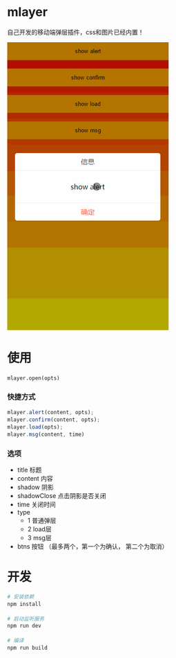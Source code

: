 # mlayer
自己开发的移动端弹层插件，css和图片已经内置！

![](https://raw.githubusercontent.com/taoeer/mlayer/master/demo.gif)

# 使用

``mlayer.open(opts)``

### 快捷方式
```javascript
mlayer.alert(content, opts);
mlayer.confirm(content, opts);
mlayer.load(opts);
mlayer.msg(content, time)
```	

### 选项
+ title 标题
+ content 内容
+ shadow 阴影
+ shadowClose 点击阴影是否关闭
+ time 关闭时间
+ type
	+ 1 普通弹层
	+ 2 load层
	+ 3 msg层
+ btns 按钮 （最多两个，第一个为确认， 第二个为取消）

# 开发
``` bash
# 安装依赖
npm install

# 启动监听服务
npm run dev

# 编译
npm run build
```

